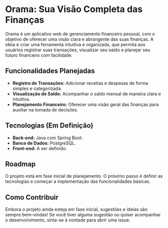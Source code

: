 # Orama: Sua Visão Completa das Finanças

Orama é um aplicativo web de gerenciamento financeiro pessoal, com o objetivo de oferecer uma visão clara e abrangente das suas finanças. A ideia é criar uma ferramenta intuitiva e organizada, que permita aos usuários registrar suas transações, visualizar seu saldo e planejar seu futuro financeiro com facilidade.

## Funcionalidades Planejadas

*   **Registro de Transações:** Adicionar receitas e despesas de forma simples e categorizada.
*   **Visualização de Saldo:** Acompanhar o saldo mensal de maneira clara e intuitiva.
*   **Planejamento Financeiro:** Oferecer uma visão geral das finanças para auxiliar na tomada de decisões.

## Tecnologias (Em Definição)

*   **Back-end:** Java com Spring Boot.
*   **Banco de Dados:** PostgreSQL.
*   **Front-end:** A ser definido.

## Roadmap

O projeto está em fase inicial de planejamento. O próximo passo é definir as tecnologias e começar a implementação das funcionalidades básicas.

## Como Contribuir

Embora o projeto ainda esteja em fase inicial, sugestões e ideias são sempre bem-vindas! Se você tiver alguma sugestão ou quiser acompanhar o desenvolvimento, sinta-se à vontade para abrir uma issue.